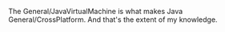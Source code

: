 

The General/JavaVirtualMachine is what makes Java General/CrossPlatform. And that's the extent of my knowledge.